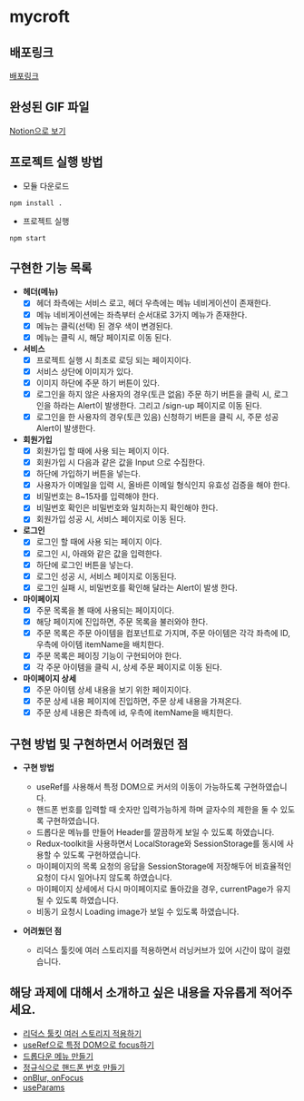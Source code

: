 # mycroft

## 배포링크

[배포링크](http://mycroft.s3-website.ap-northeast-2.amazonaws.com)

## 완성된 GIF 파일
[Notion으로 보기](https://www.notion.so/Front-End-mycroft-d2a6a2e1baf74058a0eb223bed7f6095)

## 프로젝트 실행 방법

- 모듈 다운로드
```terminal
npm install .
```

- 프로젝트 실행
```terminal
npm start
```

## 구현한 기능 목록
 - **헤더(메뉴)**
   - [x]  헤더 좌측에는 서비스 로고, 헤더 우측에는 메뉴 네비게이션이 존재한다.
   - [x]  메뉴 네비게이션에는 좌측부터 순서대로 3가지 메뉴가 존재한다.
   - [x]  메뉴는 클릭(선택) 된 경우 색이 변경된다.
   - [x]  메뉴는 클릭 시, 해당 페이지로 이동 된다.
 - **서비스**
   - [x]  프로젝트 실행 시 최초로 로딩 되는 페이지이다.
   - [x]  서비스 상단에 이미지가 있다.
   - [x]  이미지 하단에 주문 하기 버튼이 있다.
   - [x]  로그인을 하지 않은 사용자의 경우(토큰 없음) 주문 하기 버튼을 클릭 시, 로그인을 하라는 Alert이 발생한다. 그리고 /sign-up 페이지로 이동 된다.
   - [x]  로그인을 한 사용자의 경우(토큰 있음) 신청하기 버튼을 클릭 시, 주문 성공 Alert이 발생한다.
 - **회원가입**
   - [x]  회원가입 할 때에 사용 되는 페이지 이다.    
   - [x]  회원가입 시 다음과 같은 값을 Input 으로 수집한다.    
   - [x]  하단에 가입하기 버튼을 넣는다.
   - [x]  사용자가 이메일을 입력 시, 올바른 이메일 형식인지 유효성 검증을 해야 한다.
   - [x]  비밀번호는 8~15자를 입력해야 한다.
   - [x]  비밀번호 확인은 비밀번호와 일치하는지 확인해야 한다.
   - [x]  회원가입 성공 시, 서비스 페이지로 이동 된다.
 - **로그인**
   - [x]  로그인 할 때에 사용 되는 페이지 이다.
   - [x]  로그인 시, 아래와 같은 값을 입력한다.
   - [x]  하단에 로그인 버튼을 넣는다.
   - [x]  로그인 성공 시, 서비스 페이지로 이동된다.
   - [x]  로그인 실패 시, 비밀번호를 확인해 달라는 Alert이 발생 한다.
 - **마이페이지**
   - [x]  주문 목록을 볼 때에 사용되는 페이지이다.
   - [x]  해당 페이지에 진입하면, 주문 목록을 불러와야 한다.
   - [x]  주문 목록은 주문 아이템을 컴포넌트로 가지며, 주문 아이템은 각각 좌측에 ID, 우측에 아이템 itemName을 배치한다.
   - [x]  주문 목록은 페이징 기능이 구현되어야 한다.
   - [x]  각 주문 아이템을 클릭 시, 상세 주문 페이지로 이동 된다.
 - **마이페이지 상세**
   - [x]  주문 아이템 상세 내용을 보기 위한 페이지이다.
   - [x]  주문 상세 내용 페이지에 진입하면, 주문 상세 내용을 가져온다.
   - [x]  주문 상세 내용은 좌측에 id, 우측에 itemName을 배치한다.
 
## 구현 방법 및 구현하면서 어려웠던 점

- **구현 방법**
  - useRef를 사용해서 특정 DOM으로 커서의 이동이 가능하도록 구현하였습니다.
  - 핸드폰 번호를 입력할 때 숫자만 입력가능하게 하며 글자수의 제한을 둘 수 있도록 구현하였습니다.
  - 드롭다운 메뉴를 만들어 Header를 깔끔하게 보일 수 있도록 하였습니다.
  - Redux-toolkit을 사용하면서 LocalStorage와 SessionStorage를 동시에 사용할 수 있도록 구현하였습니다.
  - 마이페이지의 목록 요청의 응답을 SessionStorage에 저장해두어 비효율적인 요청이 다시 일어나지 않도록 하였습니다.
  - 마이페이지 상세에서 다시 마이페이지로 돌아갔을 경우, currentPage가 유지될 수 있도록 하였습니다.
  - 비동기 요청시 Loading image가 보일 수 있도록 하였습니다.
 
- **어려웠던 점**
  - 리덕스 툴킷에 여러 스토리지를 적용하면서 러닝커브가 있어 시간이 많이 걸렸습니다.

## 해당 과제에 대해서 소개하고 싶은 내용을 자유롭게 적어주세요.
  - [리덕스 툴킷 여러 스토리지 적용하기](https://velog.io/@ahsy92/React-Redux%EC%97%90-%EC%97%AC%EB%9F%AC-%EC%8A%A4%ED%86%A0%EB%A6%AC%EC%A7%80-%EC%A0%81%EC%9A%A9%ED%95%98%EA%B8%B0)
  - [useRef으로 특정 DOM으로 focus하기](https://velog.io/@ahsy92/React-useRef%EB%A1%9C-%ED%8A%B9%EC%A0%95-DOM%EC%9C%BC%EB%A1%9C-focus%EC%84%A4%EC%A0%95%ED%95%98%EA%B8%B0)
  - [드롭다운 메뉴 만들기](https://velog.io/@ahsy92/React-styled-component%EB%A1%9C-%EB%93%9C%EB%A1%AD%EB%8B%A4%EC%9A%B4-%EB%A9%94%EB%89%B4-%EA%B5%AC%ED%98%84%ED%95%98%EA%B8%B0)
  - [정규식으로 핸드폰 번호 만들기](https://velog.io/@ahsy92/React-%EC%A0%95%EA%B7%9C%EC%8B%9D%EC%9C%BC%EB%A1%9C-%ED%95%B8%EB%93%9C%ED%8F%B0-%EB%B2%88%ED%98%B8-input%EB%A7%8C%EB%93%A4%EA%B8%B0)
  - [onBlur, onFocus](https://velog.io/@ahsy92/React-onBlur-onFocus-%EC%9D%B4%EB%B2%A4%ED%8A%B8)
  - [useParams](https://velog.io/@ahsy92/React-%EB%8F%99%EC%A0%81-%EB%9D%BC%EC%9A%B0%ED%8C%85-useParams)
